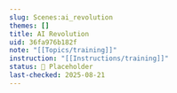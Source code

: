 ```yaml
---
slug: Scenes:ai_revolution
themes: []
title: AI Revolution
uid: 36fa976b182f
note: "[[Topics/training]]"
instruction: "[[Instructions/training]]"
status: 🔳 Placeholder
last-checked: 2025-08-21
---
```

